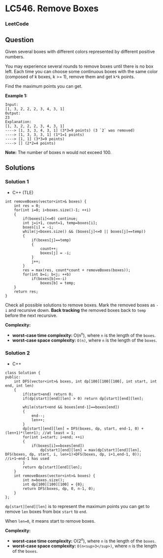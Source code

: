 # LC546. Remove Boxes

### LeetCode

## Question

Given several boxes with different colors represented by different positive numbers. 

You may experience several rounds to remove boxes until there is no box left. Each time you can choose some continuous boxes with the same color (composed of k boxes, k >= 1), remove them and get `k*k` points.

Find the maximum points you can get.

**Example 1:**

```
Input:
[1, 3, 2, 2, 2, 3, 4, 3, 1]
Output:
23
Explanation:
[1, 3, 2, 2, 2, 3, 4, 3, 1] 
----> [1, 3, 3, 4, 3, 1] (3*3=9 points) (3 `2` was removed)
----> [1, 3, 3, 3, 1] (1*1=1 points) 
----> [1, 1] (3*3=9 points) 
----> [] (2*2=4 points)
```

**Note:** The number of boxes n would not exceed 100.

## Solutions

### Solution 1

* C++ (TLE)
```
int removeBoxes(vector<int>& boxes) {
    int res = 0;
    for(int i=0; i<boxes.size()-1; ++i)
    {
        if(boxes[i]<=0) continue;
        int j=i+1, count=1, temp=boxes[i];
        boxes[i] = -i;
        while(j<boxes.size() && (boxes[j]<=0 || boxes[j]==temp))
        {
            if(boxes[j]==temp)
            {
                count++;
                boxes[j] = -i;
            }
            j++;
        }
        res = max(res, count*count + removeBoxes(boxes));
        for(int b=i; b<j; ++b)
            if(boxes[b]==-i)
                boxes[b] = temp;
    }
    return res;
}
```

Check all possible solutions to remove boxes. Mark the removed boxes as `-i` and recursive down. **Back tracking** the removed boxes back to `temp` before the next recursive.

**Complexity:**

* **worst-case time complexity:** O(n<sup>n</sup>), where `n` is the length of the `boxes`.
* **worst-case space complexity:** `O(n)`, where `n` is the length of the `boxes`.

### Solution 2

* C++
```
class Solution {
public:
    int DFS(vector<int>& boxes, int dp[100][100][100], int start, int end, int len)
    {
        if(start>end) return 0;
        if(dp[start][end][len] > 0) return dp[start][end][len];
        
        while(start<end && boxes[end-1]==boxes[end])
        {
            end--;
            len++;
        }
        dp[start][end][len] = DFS(boxes, dp, start, end-1, 0) + (len+1)*(len+1); //at least = 1;
        for(int i=start; i<end; ++i)
        {
            if(boxes[i]==boxes[end])
                dp[start][end][len] = max(dp[start][end][len], DFS(boxes, dp, start, i, len+1)+DFS(boxes, dp, i+1,end-1, 0)); //i+1~end-1 has used
        }
        return dp[start][end][len];
    }
    int removeBoxes(vector<int>& boxes) {
        int n=boxes.size();
        int dp[100][100][100] = {0};
        return DFS(boxes, dp, 0, n-1, 0);
    }
};
```

`dp[start][end][len]` is to represent the maximum points you can get to remove `len` boxes from box `start` to `end`.

When `len=0`, it means start to remove boxes.

**Complexity:**

* **worst-case time complexity:** O(2<sup>n</sup>), where `n` is the length of the `boxes`.
* **worst-case space complexity:** `O(n<sup>3</sup>)`, where `n` is the length of the `boxes`.
